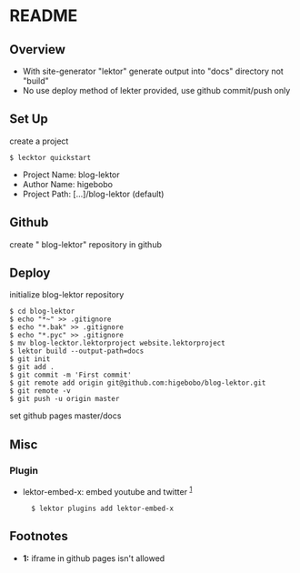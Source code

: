 <!-- -*- mode: markdown -*- coding: utf-8 -*- -->
# README

## Overview

* With site-generator "lektor" generate output into "docs" directory not "build"
* No use deploy method of lekter provided, use github commit/push only

## Set Up

create a project

    $ lecktor quickstart

* Project Name: blog-lektor
* Author Name: higebobo
* Project Path: [...]/blog-lektor (default)

## Github

create " blog-lektor" repository in github
    
## Deploy

initialize blog-lektor repository

    $ cd blog-lektor
    $ echo "*~" >> .gitignore
    $ echo "*.bak" >> .gitignore
    $ echo "*.pyc" >> .gitignore
    $ mv blog-lecktor.lektorproject website.lektorproject
    $ lektor build --output-path=docs
    $ git init
    $ git add .
    $ git commit -m 'First commit'
    $ git remote add origin git@github.com:higebobo/blog-lektor.git
    $ git remote -v
    $ git push -u origin master
    
set github pages master/docs

## Misc

### Plugin

* lektor-embed-x: embed youtube and twitter <sup id="a1">[1](#f1)</sup>

        $ lektor plugins add lektor-embed-x

## Footnotes

* <b id="f1">1:</b> iframe in github pages isn't allowed
